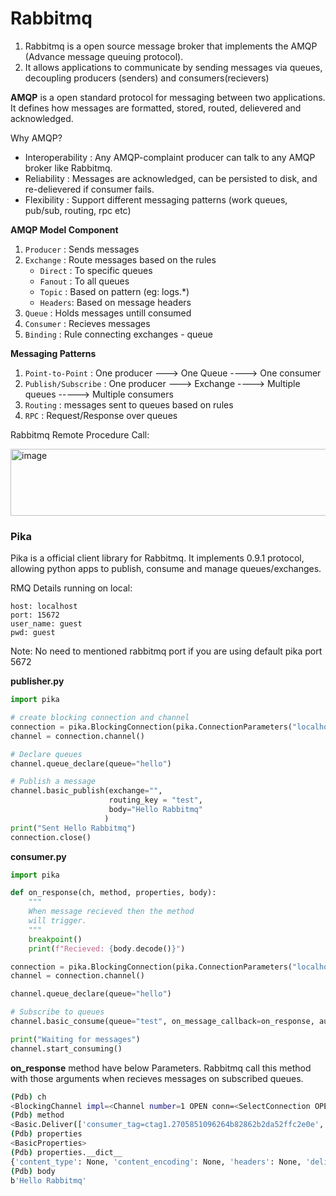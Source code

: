 # Rabbitmq
1. Rabbitmq is a open source message broker that implements the AMQP (Advance message queuing protocol).
2. It allows applications to communicate by sending messages via queues, decoupling producers (senders) and consumers(recievers)


**AMQP** is a open standard protocol for messaging between two applications. It defines how messages
are formatted, stored, routed, delievered and acknowledged.

Why AMQP?
- Interoperability : Any AMQP-complaint producer can talk to any AMQP broker like Rabbitmq.
- Reliability : Messages are acknowledged, can be persisted to disk, and re-delievered if consumer fails.
- Flexibility : Support different messaging patterns (work queues, pub/sub, routing, rpc etc)


 **AMQP Model Component**
 1. `Producer` : Sends messages
 2. `Exchange` : Route messages based on the rules
    - `Direct` : To specific queues
    - `Fanout` : To all queues
    - `Topic` : Based on pattern (eg: logs.*)
    - `Headers`: Based on message headers
  3. `Queue` : Holds messages untill consumed
  4. `Consumer` : Recieves messages
  5. `Binding` :  Rule connecting exchanges - queue

**Messaging Patterns**
1. `Point-to-Point` : One producer ---> One Queue ----> One consumer
2. `Publish/Subscribe` : One producer ---> Exchange ----> Multiple queues -----> Multiple consumers
3. `Routing` : messages sent to queues based on rules
4. `RPC` : Request/Response over queues

Rabbitmq Remote Procedure Call:

<img width="768" height="107" alt="image" src="https://github.com/user-attachments/assets/0e6486ea-25c5-438c-8e2b-212a7bcf9e3c" />

### Pika
Pika is a official client library for Rabbitmq. It implements 0.9.1 protocol, allowing  python apps to publish, consume and manage
queues/exchanges.

RMQ Details running on local:
```
host: localhost
port: 15672
user_name: guest
pwd: guest
```
Note: No need to mentioned rabbitmq port if you are using default pika port 5672

**publisher.py**
```python
import pika

# create blocking connection and channel
connection = pika.BlockingConnection(pika.ConnectionParameters("localhost"))
channel = connection.channel()

# Declare queues
channel.queue_declare(queue="hello")

# Publish a message
channel.basic_publish(exchange="",
                      routing_key = "test",
                      body="Hello Rabbitmq"
                     )
print("Sent Hello Rabbitmq")
connection.close()
```

**consumer.py**
```python
import pika

def on_response(ch, method, properties, body):
    """
    When message recieved then the method
    will trigger.
    """
    breakpoint()
    print(f"Recieved: {body.decode()}")

connection = pika.BlockingConnection(pika.ConnectionParameters("localhost"))
channel = connection.channel()

channel.queue_declare(queue="hello")

# Subscribe to queues
channel.basic_consume(queue="test", on_message_callback=on_response, auto_ack=True)

print("Waiting for messages")
channel.start_consuming()
```

**on_response** method have below Parameters. Rabbitmq call this method with those arguments when recieves messages on
subscribed queues.
```bash
(Pdb) ch
<BlockingChannel impl=<Channel number=1 OPEN conn=<SelectConnection OPEN transport=<pika.adapters.utils.io_services_utils._AsyncPlaintextTransport object at 0x7c1688369210> params=<ConnectionParameters host=localhost port=5672 virtual_host=/ ssl=False>>>>
(Pdb) method
<Basic.Deliver(['consumer_tag=ctag1.2705851096264b82862b2da52ffc2e0e', 'delivery_tag=1', 'exchange=', 'redelivered=False', 'routing_key=test'])>
(Pdb) properties
<BasicProperties>
(Pdb) properties.__dict__
{'content_type': None, 'content_encoding': None, 'headers': None, 'delivery_mode': None, 'priority': None, 'correlation_id': None, 'reply_to': None, 'expiration': None, 'message_id': None, 'timestamp': None, 'type': None, 'user_id': None, 'app_id': None, 'cluster_id': None}
(Pdb) body
b'Hello Rabbitmq'
```
